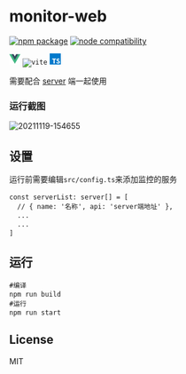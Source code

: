 # monitor-web

<p align="left">
  <a href="https://npmjs.com/package/vite"><img src="https://img.shields.io/npm/v/vite.svg" alt="npm package"></a>
  <a href="https://nodejs.org/en/about/releases/"><img src="https://img.shields.io/node/v/vite.svg" alt="node compatibility"></a>
</p>

<code><img height="20" src="https://raw.githubusercontent.com/github/explore/80688e429a7d4ef2fca1e82350fe8e3517d3494d/topics/vue/vue.png" alt="vue" /></code>
<code><img height="20" src="https://camo.githubusercontent.com/61e102d7c605ff91efedb9d7e47c1c4a07cef59d3e1da202fd74f4772122ca4e/68747470733a2f2f766974656a732e6465762f6c6f676f2e737667" alt="vite" /></code>
<code><img height="20" src="https://raw.githubusercontent.com/github/explore/80688e429a7d4ef2fca1e82350fe8e3517d3494d/topics/typescript/typescript.png" alt="typescript" /></code>

需要配合 [server](https://github.com/623337308/monitor-system) 端一起使用

### 运行截图

![20211119-154655](https://user-images.githubusercontent.com/21986958/142585177-68dfdfbb-cf4a-46e5-ae80-c39e3e9ad03a.png)

## 设置

运行前需要编辑`src/config.ts`来添加监控的服务

```
const serverList: server[] = [
  // { name: '名称', api: 'server端地址' },
  ...
  ...
]
```

## 运行

```
#编译
npm run build
#运行
npm run start
```

## License

MIT
